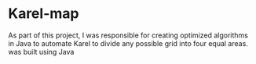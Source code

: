 # Karel-map
As part of this project, I was responsible for creating optimized algorithms in Java to automate Karel to divide any possible grid into four equal areas. was built using Java
